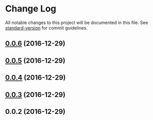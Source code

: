 # Change Log

All notable changes to this project will be documented in this file. See [standard-version](https://github.com/conventional-changelog/standard-version) for commit guidelines.

<a name="0.0.6"></a>
## [0.0.6](https://github.com/framework-performance/react/compare/v0.0.5...v0.0.6) (2016-12-29)



<a name="0.0.5"></a>
## [0.0.5](https://github.com/framework-performance/react/compare/v0.0.4...v0.0.5) (2016-12-29)



<a name="0.0.4"></a>
## [0.0.4](https://github.com/framework-performance/react/compare/v0.0.3...v0.0.4) (2016-12-29)



<a name="0.0.3"></a>
## [0.0.3](https://github.com/framework-performance/react/compare/v0.0.2...v0.0.3) (2016-12-29)



<a name="0.0.2"></a>
## 0.0.2 (2016-12-29)
